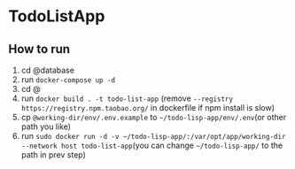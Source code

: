 # TodoListApp

## How to run

1. cd @database
2. run `docker-compose up -d`
3. cd @
4. run `docker build . -t todo-list-app` (remove `--registry https://registry.npm.taobao.org/` in dockerfile if npm
   install is slow)
5. cp `@working-dir/env/.env.example` to `~/todo-lisp-app/env/.env`(or other path you like)
6. run `sudo docker run -d -v ~/todo-lisp-app/:/var/opt/app/working-dir --network host todo-list-app`(you can
   change `~/todo-lisp-app/` to the path in prev step)
